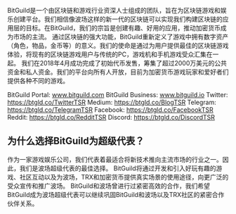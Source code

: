   BitGuild是一个由区块链和游戏行业资深人士组成的团队，旨在为区块链游戏和娱乐创建平台。我们相信像波场这样的新一代的区块链可以实现我们构建区块链的应用层的目标。在BitGuild，我们的宗旨是创建有趣、好用的应用，推动加密货币成为市场的主流。
通过区块链的强大功能，BitGuild重新定义了游戏中拥有数字资产（角色，物品，金币等）的意义。我们的使命是通过为用户提供最佳的区块链游戏体验，将现有的区块链游戏用户与传统的PC，游戏机和手机游戏受众汇集在一起。
我们在2018年4月成功完成了初始代币发售，筹集了超过2000万美元的公共资金和私人资金。我们的平台向所有人开放，目前为加密货币游戏玩家和爱好者们提供各种不同的游戏。

BitGuild Portal: www.bitguild.com
BitGuild Business: www.bitguild.io
Twitter: https://btgld.co/TwitterTSR
Medium: https://btgld.co/BlogTSR
Telegram: https://btgld.co/TelegramTSR
Facebook: https://btgld.co/FacebookTSR
Reddit: https://btgld.co/RedditTSR
Discord: https://btgld.co/DiscordTSR


## 为什么选择BitGuild为超级代表？
  作为一家游戏娱乐公司，我们代表着最适合将新技术推向主流市场的行业之一。因此，我们是波场超级代表的最佳选择。 BitGuild将通过开发和引入好玩有趣的游戏、社区互动以及为波场，TRX和加密货币提供真实场景的使用途径，向更广泛的受众宣传和推广波场。
BitGuild和波场曾进行过紧密高效的合作，我们希望BitGuild成为波场超级代表可以继续巩固BitGuild和波场以及TRX社区的紧密合作伙伴关系。
